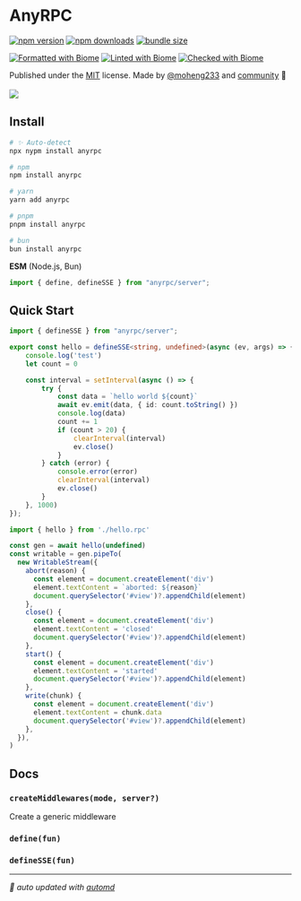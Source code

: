 # AnyRPC

<!-- automd:badges color="yellow" license name="anyrpc" codecov bundlephobia packagephobia -->

[![npm version](https://img.shields.io/npm/v/anyrpc?color=yellow)](https://npmjs.com/package/anyrpc)
[![npm downloads](https://img.shields.io/npm/dm/anyrpc?color=yellow)](https://npmjs.com/package/anyrpc)
[![bundle size](https://img.shields.io/bundlephobia/minzip/anyrpc?color=yellow)](https://bundlephobia.com/package/anyrpc)

<!-- /automd -->

[![Formatted with Biome](https://img.shields.io/badge/Formatted_with-Biome-60a5fa?style=flat&logo=biome)](https://biomejs.dev/)
[![Linted with Biome](https://img.shields.io/badge/Linted_with-Biome-60a5fa?style=flat&logo=biome)](https://biomejs.dev)
[![Checked with Biome](https://img.shields.io/badge/Checked_with-Biome-60a5fa?style=flat&logo=biome)](https://biomejs.dev)

<!-- automd:contributors author="moheng233" github="moheng233/anyrpc" license="MIT" -->

Published under the [MIT](https://github.com/moheng233/anyrpc/blob/main/LICENSE) license.
Made by [@moheng233](https://github.com/moheng233) and [community](https://github.com/moheng233/anyrpc/graphs/contributors) 💛
<br><br>
<a href="https://github.com/moheng233/anyrpc/graphs/contributors">
<img src="https://contrib.rocks/image?repo=moheng233/anyrpc" />
</a>

<!-- /automd -->

## Install

<!-- automd:pm-install name="anyrpc" -->

```sh
# ✨ Auto-detect
npx nypm install anyrpc

# npm
npm install anyrpc

# yarn
yarn add anyrpc

# pnpm
pnpm install anyrpc

# bun
bun install anyrpc
```

<!-- /automd -->

<!-- automd:jsimport name="anyrpc/server" imports="define,defineSSE" -->

**ESM** (Node.js, Bun)

```js
import { define, defineSSE } from "anyrpc/server";
```

<!-- /automd -->

## Quick Start

<!-- automd:file src="examples/vite/hello.rpc.ts" name="hello.rpc.ts" code lang="ts" -->

```ts hello.rpc.ts
import { defineSSE } from "anyrpc/server";

export const hello = defineSSE<string, undefined>(async (ev, args) => {
    console.log('test')
    let count = 0

    const interval = setInterval(async () => {
        try {
            const data = `hello world ${count}`
            await ev.emit(data, { id: count.toString() })
            console.log(data)
            count += 1
            if (count > 20) {
                clearInterval(interval)
                ev.close()
            }
        } catch (error) {
            console.error(error)
            clearInterval(interval)
            ev.close()
        }
    }, 1000)
});

```

<!-- /automd -->

<!-- automd:file src="examples/vite/index.ts" name="index.ts" code lang="ts" -->

```ts index.ts
import { hello } from './hello.rpc'

const gen = await hello(undefined)
const writable = gen.pipeTo(
  new WritableStream({
    abort(reason) {
      const element = document.createElement('div')
      element.textContent = `aborted: ${reason}`
      document.querySelector('#view')?.appendChild(element)
    },
    close() {
      const element = document.createElement('div')
      element.textContent = 'closed'
      document.querySelector('#view')?.appendChild(element)
    },
    start() {
      const element = document.createElement('div')
      element.textContent = 'started'
      document.querySelector('#view')?.appendChild(element)
    },
    write(chunk) {
      const element = document.createElement('div')
      element.textContent = chunk.data
      document.querySelector('#view')?.appendChild(element)
    },
  }),
)

```

<!-- /automd -->

## Docs

<!-- automd:jsdocs src="lib/src/server/index.ts" -->

### `createMiddlewares(mode, server?)`

Create a generic middleware

### `define(fun)`

### `defineSSE(fun)`

<!-- /automd -->

<!-- automd:with-automd -->

---

_🤖 auto updated with [automd](https://automd.unjs.io)_

<!-- /automd -->
